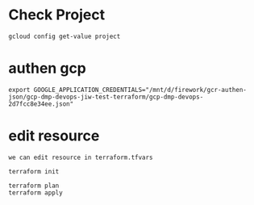 # Check Project

    gcloud config get-value project

# authen gcp

    export GOOGLE_APPLICATION_CREDENTIALS="/mnt/d/firework/gcr-authen-json/gcp-dmp-devops-jiw-test-terraform/gcp-dmp-devops-2d7fcc8e34ee.json"

# edit resource

    we can edit resource in terraform.tfvars

    terraform init

    terraform plan
    terraform apply

